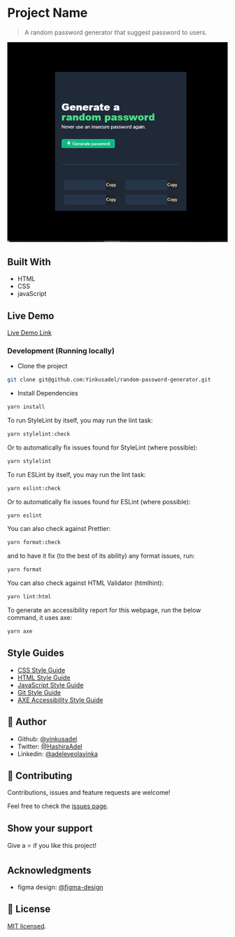 # Project Name

> A random password generator that suggest password to users.

![screenshot](./app_screenshot.png)

## Built With

- HTML
- CSS
- javaScript

## Live Demo

[Live Demo Link](random-pasword-gen.netlify.app)

### Development (Running locally)

- Clone the project

```bash
git clone git@github.com:Yinkusadel/random-password-generator.git

```

- Install Dependencies

```bash
yarn install
```

To run StyleLint by itself, you may run the lint task:

```bash
yarn stylelint:check
```

Or to automatically fix issues found for StyleLint (where possible):

```bash
yarn stylelint
```

To run ESLint by itself, you may run the lint task:

```bash
yarn eslint:check
```

Or to automatically fix issues found for ESLint (where possible):

```bash
yarn eslint
```

You can also check against Prettier:

```bash
yarn format:check
```

and to have it fix (to the best of its ability) any format issues, run:

```bash
yarn format
```

You can also check against HTML Validator (htmlhint):

```bash
yarn lint:html
```

To generate an accessibility report for this webpage, run the below command, it uses axe:

```bash
yarn axe
```

## Style Guides

- [CSS Style Guide](http://udacity.github.io/frontend-nanodegree-styleguide/css.html)
- [HTML Style Guide](http://udacity.github.io/frontend-nanodegree-styleguide/index.html)
- [JavaScript Style Guide](http://udacity.github.io/frontend-nanodegree-styleguide/javascript.html)
- [Git Style Guide](https://udacity.github.io/git-styleguide/)
- [AXE Accessibility Style Guide](https://dequeuniversity.com/rules/axe/html/4.7)

## 👤 Author

- Github: [@yinkusadel](https://github.com/yinkusadel)
- Twitter: [@HashiraAdel](https://twitter.com/HashiraAdel)
- Linkedin: [@adeleyeolayinka](https://www.linkedin.com/in/adeleye-olayinka/)

## 🤝 Contributing

Contributions, issues and feature requests are welcome!

Feel free to check the [issues page](../../issues).

## Show your support

Give a ⭐️ if you like this project!

## Acknowledgments

- figma design: [@figma-design](https://www.figma.com/file/YRO9Iw5IYaOorjnRyNz4bV/Random-Password-Generator?type=design&node-id=102-702&mode=design&t=yWzDo5qAQSHUnGT5-0)

## 📝 License

[MIT licensed](./LICENSE).
